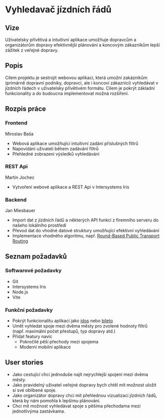 ﻿# Vyhledavač jízdních řádů

## Vize
Uživatelsky přívětivá a intuitivní aplikace umožňuje dopravcům a organizátorům dopravy efektivnější plánování
a koncovým zákazníkům lepší zážitek z veřejné dopravy.

## Popis 
Cílem projektu je sestrojit webovou aplikaci, která umožní zakázníkům (primárně dopravní podniky, dopravci, ale i koncoví zákazníci) vyhledávat v jízdních řádech v uživatelsky přívětivém formátu. Cílem je pokrýt 
základní funkcionality a do budoucna implementovat možná rozšíření.

## Rozpis práce

### Frontend
Miroslav Baša

- Webová aplikace umožňující intuitivní zadání příslušných filtrů 
- Napovídání uživateli během zadávání filtrů
- Přehledné zobrazení výsledků vyhledávání

### REST Api
Martin Jochec 

- Vytvoření webové aplikace a REST Api v Intersystems Iris

### Backend
Jan Miesbauer 

- Import dat z jízdních řádů a některých API funkcí z firemního serveru do našeho lokálního prostředí
- Převod dat do vhodné datové struktury umožňující efektivní vyhledávání
- Implementace vhodného algoritmu, např. [Round-Based Public Transport Routing](https://www.microsoft.com/en-us/research/wp-content/uploads/2012/01/raptor_alenex.pdf) 

## Seznam požadavků

### Softwarové požadavky
- Git 
- Intersystems Iris
- Node.js
- Vite

### Funkční požadavky
- Pokrýt funkcionalitu aplikací jako [idos](https://idos.cz) nebo [bileto](https://bileto.cz)
- Umět vyhledat spoje mezi dvěma městy pro zvolené hodnoty filtrů (např. maximální počet přestupů, typ dopravy atd.)
- Přidat featury navíc
	- Pokročilé pěší přechody mezi spojema
	- Moderní mobilní aplikace

## User stories

- Jako cestující chci jednoduše najít nejrychlejší spojení mezi dvěma městy.
- Jako pravidelný uživatel veřejné dopravy bych chtěl mít možnost uložit si své oblíbené spoje.
- Jako organizátor dopravy chci mít přehlednou vizualizaci jízdních řádů, která by nám pomohla k lepšímu plánování.
- Chci mít možnost vyhledávat spoje s pěšíma přechodama mezi jednotlivýma zastávkama.
